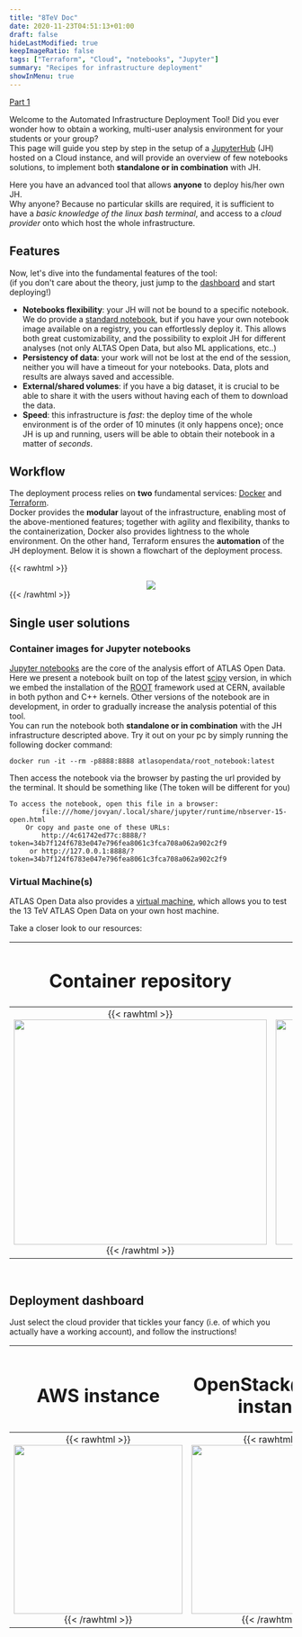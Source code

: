 ```yaml
---
title: "8TeV Doc"
date: 2020-11-23T04:51:13+01:00
draft: false
hideLastModified: true
keepImageRatio: false
tags: ["Terraform", "Cloud", "notebooks", "Jupyter"]
summary: "Recipes for infrastructure deployment"
showInMenu: true
---
```


[Part 1](analyses.md)

Welcome to the Automated Infrastructure Deployment Tool!
Did you ever wonder how to obtain a working, multi-user analysis environment for your students or your group?</br>
This page will guide you step by step in the setup of a [JupyterHub](https://jupyter.org/hub) (JH) hosted on a Cloud instance, and will provide an overview of few notebooks solutions, to implement both **standalone or in combination** with JH.

Here you have an advanced tool that allows **anyone** to deploy his/her own JH. </br>
Why anyone? Because no particular skills are required, it is sufficient to have a _basic knowledge of the linux bash terminal_, and access to a _cloud provider_ onto which host the whole infrastructure.

## Features

Now, let's dive into the fundamental features of the tool: </br>
(if you don't care about the theory, just jump to the [dashboard](#deployment-dashboard) and start deploying!)

* **Notebooks flexibility**: your JH will not be bound to a specific notebook. We do provide a [standard notebook](#single-user-solutions), but if you have your own notebook image available on a registry, you can effortlessly deploy it. This allows both great customizability, and the possibility to exploit JH for different analyses (not only ALTAS Open Data, but also ML applications, etc..)
* **Persistency of data**: your work will not be lost at the end of the session, neither you will have a timeout for your notebooks. Data, plots and results are always saved and accessible.
* **External/shared volumes**: if you have a big dataset, it is crucial to be able to share it with the users without having each of them to download the data. 
* **Speed**: this infrastructure is _fast_: the deploy time of the whole environment is of the order of 10 minutes (it only happens once); once JH is up and running, users will be able to obtain their notebook in a matter of _seconds_.

## Workflow

The deployment process relies on **two** fundamental services: [Docker](https://www.docker.com/) and [Terraform](https://www.terraform.io/). </br>
Docker provides the **modular** layout of the infrastructure, enabling most of the above-mentioned features; together with agility and flexibility, thanks to the containerization, Docker also provides lightness to the whole environment. On the other hand, Terraform ensures the **automation** of the JH deployment. Below it is shown a flowchart of the deployment process.

{{< rawhtml >}}
<div align="center">
  <img src="./images/workflow.png" />
</div>
{{< /rawhtml >}}

## Single user solutions

### Container images for Jupyter notebooks
[Jupyter notebooks](https://jupyter.org/) are the core of the analysis effort of ATLAS Open Data. </br>
Here we present a notebook built on top of the latest [scipy](https://hub.docker.com/r/jupyter/scipy-notebook) version, in which we embed the installation of the [ROOT](https://root.cern/) framework used at CERN, available in both python and C++ kernels. Other versions of the notebook are in development, in order to gradually increase the analysis potential of this tool.</br>
You can run the notebook both **standalone or in combination** with the JH infrastructure descripted above. Try it out on your pc by simply running the following docker command:
```
docker run -it --rm -p8888:8888 atlasopendata/root_notebook:latest
```
Then access the notebook via the browser by pasting the url provided by the terminal. It should be something like
(The token will be different for you)
```
To access the notebook, open this file in a browser:
        file:///home/jovyan/.local/share/jupyter/runtime/nbserver-15-open.html
    Or copy and paste one of these URLs:
        http://4c61742ed77c:8888/?token=34b7f124f6783e047e796fea8061c3fca708a062a902c2f9
     or http://127.0.0.1:8888/?token=34b7f124f6783e047e796fea8061c3fca708a062a902c2f9
```

### Virtual Machine(s)
ATLAS Open Data also provides a [virtual machine](http://opendata.atlas.cern/release/2020/documentation/vm/index.html), which allows you to test the 13 TeV ATLAS Open Data on your own host machine.

Take a closer look to our resources:

| <h1><b>Container repository</b></h1> | <h1><b>Virtual Machine</b></h1> |
|        :---:        |        :---:       |
| {{< rawhtml >}} <a href="https://hub.docker.com/r/atlasopendata/root_notebook"><img src="./images/jn.png" style="width:450px;height:400px;"></a>{{< /rawhtml >}} |     {{< rawhtml >}} <a href="http://opendata.atlas.cern/release/2020/documentation/vm/index.html"><img src="./images/vm.png" style="width:450px;height:400px;"></a>{{< /rawhtml >}} |

&nbsp;

## Deployment dashboard

Just select the cloud provider that tickles your fancy (i.e. of which you actually have a working account), and follow the instructions!

| <h1><b>AWS instance</b></h1> | <h1><b>OpenStack@CERN instance</b></h1> | <h1><b>Google Cloud instance</b></h1> |
|        :---:        |        :---:       |        :---:       |
| {{< rawhtml >}} <a href="https://gitlab.cern.ch/atlas-open-data-iac-qt-2021/aws_automated_jh_deployment/-/blob/master/README.md"><img src="./images/Amazon-Web-Services-AWS-Logo.png" style="width:300px;height:300px;"></a>{{< /rawhtml >}} | {{< rawhtml >}} <a href="https://gitlab.cern.ch/atlas-open-data-iac-qt-2021/automated_jh_deployment/-/blob/master/README.md"><img src="./images/OpenStack-Logo-Vertical.png" style="width:300px;height:300px;"></a>{{< /rawhtml >}} | {{< rawhtml >}} <a href=""><img src="./images/Google-Cloud-Emblem_work_in_progress.png" style="width:300px;height:300px;"></a>{{< /rawhtml >}}|


